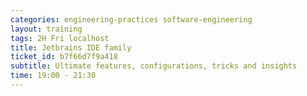 ```yaml
---
categories: engineering-practices software-engineering
layout: training
tags: 2H Fri localhost 
title: Jetbrains IDE family
ticket_id: b7f66d7f9a418
subtitle: Ultimate features, configurations, tricks and insights 
time: 19:00 - 21:30
---
```

